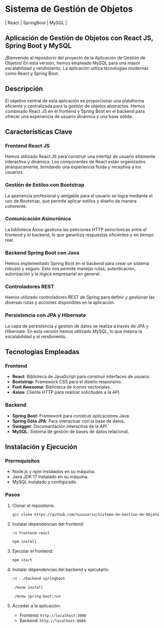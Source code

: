 # Sistema de Gestión de Objetos 
| React | SpringBoot | MySQL |

## Aplicación de Gestión de Objetos con React JS, Spring Boot y MySQL

¡Bienvenido al repositorio del proyecto de la Aplicación de Gestión de Objetos! En esta versión, hemos empleado MySQL para una mayor escalabilidad y rendimiento. La aplicación utiliza tecnologías modernas como React y Spring Boot.

## Descripción

El objetivo central de esta aplicación es proporcionar una plataforma eficiente y centralizada para la gestión de objetos abstractos. Hemos combinado React JS en el frontend y Spring Boot en el backend para ofrecer una experiencia de usuario dinámica y una base sólida.

## Características Clave

### Frontend React JS
Hemos utilizado React JS para construir una interfaz de usuario altamente interactiva y dinámica. Los componentes de React están organizados jerárquicamente, brindando una experiencia fluida y receptiva a los usuarios.

### Gestión de Estilos con Bootstrap
La apariencia profesional y amigable para el usuario se logra mediante el uso de Bootstrap, que permite aplicar estilos y diseño de manera coherente.

### Comunicación Asincrónica
La biblioteca Axios gestiona las peticiones HTTP asincrónicas entre el frontend y el backend, lo que garantiza respuestas eficientes y en tiempo real.

### Backend Spring Boot con Java
Hemos implementado Spring Boot en el backend para crear un sistema robusto y seguro. Esto nos permite manejar rutas, autenticación, autorización y la lógica empresarial en general.

### Controladores REST
Hemos utilizado controladores REST de Spring para definir y gestionar las diversas rutas y acciones disponibles en la aplicación.

### Persistencia con JPA y Hibernate
La capa de persistencia y gestión de datos se realiza a través de JPA y Hibernate. En esta versión hemos utilizado MySQL, lo que mejora la escalabilidad y el rendimiento.

## Tecnologías Empleadas

### Frontend
- **React**: Biblioteca de JavaScript para construir interfaces de usuario.
- **Bootstrap**: Framework CSS para el diseño responsivo.
- **Font Awesome**: Biblioteca de iconos vectoriales.
- **Axios**: Cliente HTTP para realizar solicitudes a la API.

### Backend
- **Spring Boot**: Framework para construir aplicaciones Java.
- **Spring Data JPA**: Para interactuar con la base de datos.
- **Swagger**: Documentación interactiva de la API.
- **MySQL**: Sistema de gestión de bases de datos relacional.

## Instalación y Ejecución

### Prerrequisitos
- Node.js y npm instalados en su máquina.
- Java JDK 17 instalado en su máquina.
- MySQL instalado y configurado.

### Pasos
1. Clonar el repositorio:
    ```bash
    git clone https://github.com/tuusuario/Sistema-de-Gestion-de-Objetos.git
    ```

2. Instalar dependencias del frontend:
    ```bash
    cd frontend-react

    npm install
    ```

3. Ejecutar el frontend:
    ```bash
    npm start
    ```

4. Instalar dependencias del backend y ejecutarlo:
    ```bash
    cd ../backend-springboot

    ./mvnw install

    ./mvnw spring-boot:run
    ```

5. Acceder a la aplicación:
   - Frontend: `http://localhost:3000`
   - Backend: `http://localhost:8080`
